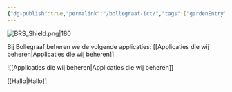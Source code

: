 ```yaml
---
{"dg-publish":true,"permalink":"/bollegraaf-ict/","tags":["gardenEntry"],"noteIcon":"","created":"2025-03-14T14:40:51.300+01:00","updated":"2025-03-17T10:21:57.491+01:00"}
---
```


![BRS_Shield.png|180](/img/user/_attatchments/BRS_Shield.png)



Bij Bollegraaf beheren we de volgende applicaties: [[Applicaties die wij beheren\|Applicaties die wij beheren]]

![[Applicaties die wij beheren\|Applicaties die wij beheren]]


[[Hallo\|Hallo]]